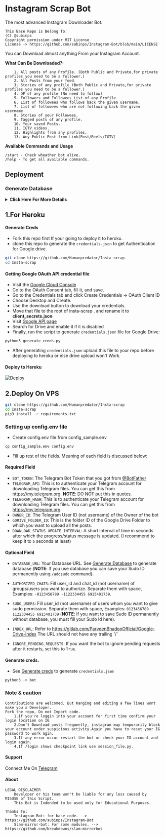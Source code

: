# Instagram Scrap Bot
The most advanced Instagram Downloader Bot.

```
This Base Repo is Belong To:
(C) @subinps
Copyright permission under MIT License
License -> https://github.com/subinps/Instagram-Bot/blob/main/LICENSE
```


You can Download almost anything From your Instagram Account.

**What Can Be Downloaded?:**
```
    1. All posts of any Profile. (Both Public and Private,for private profiles you need to be a follower.)
    2. All Posts from your feed.
    3. Stories of any profile (Both Public and Private,for private profiles you need to be a follower.)
    4. DP of any profile (No need to follow)
    5. Followers and Followees List of any Profile.
    6. List of followees who follows back the given username.
    7. List of followees who are not following back the given username.
    8. Stories of your Followees.
    9. Tagged posts of any profile.
    10. Your saved Posts.
    11. IGTV videos.
    12. Highlights from any profiles.
    13. Any Public Post from Link(Post/Reels/IGTV)
```

**Available Commands and Usage**
```
/start - Check wheather bot alive.
/help - To get all available commands.

```
## Deployment

### Generate Database
<details>
    <summary><b>Click Here For More Details</b></summary>

**1. Using ElephantSQL**
- Go to https://elephantsql.com and create account (skip this if you already have **ElephantSQL** account)
- Hit `Create New Instance`
- Follow the further instructions in the screen.
- Hit `Select Region`
- Hit `Review`
- Hit `Create instance`
- Select your database name
- Copy your database url, and fill to `DATABASE_URL` in config

**2. Using Heroku PostgreSQL**
<p><a href="https://dev.to/prisma/how-to-setup-a-free-postgresql-database-on-heroku-1dc1"> <img src="https://img.shields.io/badge/See%20Dev.to-black?style=for-the-badge&logo=dev.to" width="160""/></a></p>

</details>


## 1.For Heroku
    
#### Generate Creds
- Fork this repo first If your going to deploy it to heroku.
- clone this repo to generate the `credentials.json` to get Authentication for Google drive.
    
```sh
git clone https://github.com/Humanpredator/Insta-scrap
cd Insta-scrap
```
 
#### Getting Google OAuth API credential file
- Visit the [Google Cloud Console](https://console.developers.google.com/apis/credentials)
- Go to the OAuth Consent tab, fill it, and save.
- Go to the Credentials tab and click Create Credentials -> OAuth Client ID
- Choose Desktop and Create.
- Use the download button to download your credentials.
- Move that file to the root of insta-scrap , and rename it to **client_secrets.json**
- Visit [Google API page](https://console.developers.google.com/apis/library)
- Search for Drive and enable it if it is disabled
- Finally, run the script to generate `credentials.json` file for Google Drive:

```sh
python3 generate_creds.py
```

- After generating `credentials.json` upload this file to your repo before deploying to heroku or else drive upload won't Work.
    
#### Deploy to Heroku
[![Deploy](https://www.herokucdn.com/deploy/button.svg)](https://heroku.com/deploy)

## 2.Deploy On VPS

```sh
git clone https://github.com/Humanpredator/Insta-scrap
cd Insta-scrap
pip3 install -r requirements.txt
```

### Setting up config.env file
- Create config.env file from config_sample.env

```sh
cp config_sample.env config.env
```
- Fill up rest of the fields. Meaning of each field is discussed below:
#### Required Field
- `BOT_TOKEN`: The Telegram Bot Token that you got from [@BotFather](https://t.me/BotFather)
- `TELEGRAM_API`: This is to authenticate your Telegram account for downloading Telegram files. You can get this from https://my.telegram.org. **NOTE**: DO NOT put this in quotes.
- `TELEGRAM_HASH`: This is to authenticate your Telegram account for downloading Telegram files. You can get this from https://my.telegram.org
- `OWNER_ID`: The Telegram User ID (not username) of the Owner of the bot
- `GDRIVE_FOLDER_ID`: This is the folder ID of the Google Drive Folder to which you want to upload all the posts.
- `DOWNLOAD_STATUS_UPDATE_INTERVAL`: A short interval of time in seconds after which the progress/status message is updated. (I recommend to keep it to `5` seconds at least)  
#### Optional Field
- `DATABASE_URL`: Your Database URL. See [Generate Database](https://github.com/Humanpredator/insta-scrap/tree/master#generate-database) to generate database (**NOTE**: If you use database you can save your Sudo ID permanently using `/addsudo` command).
- `AUTHORIZED_CHATS`: Fill user_id and chat_id (not username) of groups/users you want to authorize. Separate them with space, Examples: `-0123456789 -1122334455 6915401739`.
- `SUDO_USERS`: Fill user_id (not username) of users whom you want to give sudo permission. Separate them with space, Examples: `0123456789 1122334455 6915401739` (**NOTE**: If you want to save Sudo ID permanently without database, you must fill your Sudo Id here).

- `INDEX_URL`: Refer to https://gitlab.com/ParveenBhadooOfficial/Google-Drive-Index The URL should not have any trailing '/'
- `IGNORE_PENDING_REQUESTS`: If you want the bot to ignore pending requests after it restarts, set this to `True`.

#### Generate creds.
- See [Generate creds](https://github.com/Humanpredator/insta-scrap/tree/master#generate-creds) to generate `credentials.json`

```sh
python3 -m bot
```


### Note & caution

```
Contributions are welcomed, But Kanging and editing a few lines wont make you a Developer.
Fork the repo, Do not Import code.    
    1.If you're loggin into your account for first time confirm your login location on IG
    2.Don't Download posts frequently, instagram may temporarily block your account under suspicious activity.Again you have to reset your IG password to work agin.
    3.If any error occur restart the bot or check your IG account and login again.
    4.If /login shows checkpoint link use session_file.py.

```

#### Support
Connect Me On [Telegram](https://t.me/query_realm)

#### About
```
LEGAL DISCLAIMER
    Developer or his team won't be liable for any loss caused by MISUSE of this Script.
    This Bot is Indended to be used only for Educational Purposes.
```
```
Thanks To:
    Instagram-Bot: for base code. --> https://github.com/subinps/Instagram-Bot
    Slam-mirror-bot: For some modules. --> https://github.com/breakdowns/slam-mirrorbot
```
    
